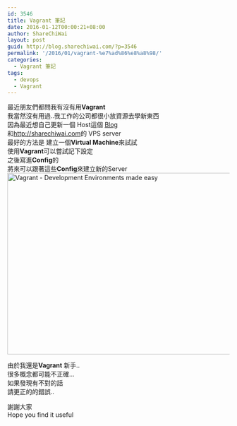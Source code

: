 ```yaml
---
id: 3546
title: Vagrant 筆記
date: 2016-01-12T00:00:21+08:00
author: ShareChiWai
layout: post
guid: http://blog.sharechiwai.com/?p=3546
permalink: '/2016/01/vagrant-%e7%ad%86%e8%a8%98/'
categories:
  - Vagrant 筆記
tags:
  - devops
  - Vagrant
---
```

最近朋友們都問我有沒有用**Vagrant**  
我當然沒有用過..我工作的公司都很小放資源去學新東西  
因為最近想自己更新一個 Host這個 <a href="http://blog.sharechiwai.com" target="_blank">Blog</a>  
和<a href="http://sharechiwai.com" target="_blank">http://sharechiwai.com</a>的 VPS server  
最好的方法是 建立一個**Virtual Machine**來試試  
使用**Vagrant**可以嘗試記下設定  
之後寫進**Config**的  
將來可以跟著這些**Config**來建立新的Server  
<img class="alignnone" src="https://i2.wp.com/farm2.static.flickr.com/1602/24307728169_8a127611e8_z.jpg?resize=625%2C411" alt="Vagrant - Development Environments made easy" width="625" height="411" data-recalc-dims="1" /> 

由於我還是**Vagrant** 新手..  
很多概念都可能不正確&#8230;  
如果發現有不對的話  
請更正的的錯誤..

謝謝大家  
Hope you find it useful